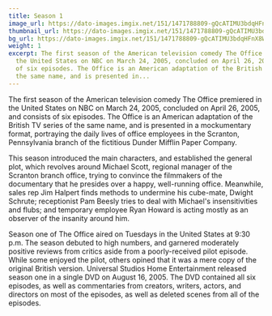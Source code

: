 ```yaml
---
title: Season 1
image_url: https://dato-images.imgix.net/151/1471788809-gQcATIMU3bdqHFnX8WG6JmGuk8z.jpg?ixlib=rb-1.1.0&ch=DPR%2CWidth&auto=compress%2Cformat&w=400
thumbnail_url: https://dato-images.imgix.net/151/1471788809-gQcATIMU3bdqHFnX8WG6JmGuk8z.jpg?ixlib=rb-1.1.0&ch=DPR%2CWidth&auto=compress%2Cformat&h=300
bg_url: https://dato-images.imgix.net/151/1471788809-gQcATIMU3bdqHFnX8WG6JmGuk8z.jpg?ixlib=rb-1.1.0&ch=DPR%2CWidth&auto=compress%2Cformat&w=5
weight: 1
excerpt: The first season of the American television comedy The Office premiered in
  the United States on NBC on March 24, 2005, concluded on April 26, 2005, and consists
  of six episodes. The Office is an American adaptation of the British TV series of
  the same name, and is presented in...
---
```


The first season of the American television comedy The Office premiered in the United States on NBC on March 24, 2005, concluded on April 26, 2005, and consists of six episodes. The Office is an American adaptation of the British TV series of the same name, and is presented in a mockumentary format, portraying the daily lives of office employees in the Scranton, Pennsylvania branch of the fictitious Dunder Mifflin Paper Company.

This season introduced the main characters, and established the general plot, which revolves around Michael Scott, regional manager of the Scranton branch office, trying to convince the filmmakers of the documentary that he presides over a happy, well-running office. Meanwhile, sales rep Jim Halpert finds methods to undermine his cube-mate, Dwight Schrute; receptionist Pam Beesly tries to deal with Michael's insensitivities and flubs; and temporary employee Ryan Howard is acting mostly as an observer of the insanity around him.

Season one of The Office aired on Tuesdays in the United States at 9:30 p.m. The season debuted to high numbers, and garnered moderately positive reviews from critics aside from a poorly-received pilot episode. While some enjoyed the pilot, others opined that it was a mere copy of the original British version. Universal Studios Home Entertainment released season one in a single DVD on August 16, 2005. The DVD contained all six episodes, as well as commentaries from creators, writers, actors, and directors on most of the episodes, as well as deleted scenes from all of the episodes.